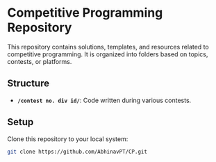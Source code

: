 # Competitive Programming Repository

This repository contains solutions, templates, and resources related to competitive programming. It is organized into folders based on topics, contests, or platforms.

## Structure
- **`/contest no. div id/`**: Code written during various contests.
## Setup
Clone this repository to your local system:
```bash
git clone https://github.com/AbhinavPT/CP.git

